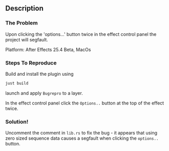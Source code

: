 ## Description

### The Problem

Upon clicking the 'options...' button twice in the effect control panel the project will segfault.

Platform: After Effects 25.4 Beta, MacOs

### Steps To Reproduce

Build and install the plugin using

```bash
just build
```

launch and apply `Bugrepro` to a layer.

In the effect control panel click the `Options..` button at the top of the effect twice.


### Solution!

Uncomment the comment in `lib.rs` to fix the bug - it appears that using zero sized sequence data causes a segfault
when clicking the `options..` button.
